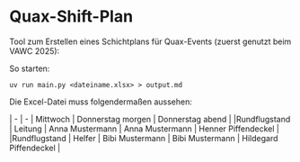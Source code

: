# Quax-Shift-Plan

Tool zum Erstellen eines Schichtplans für Quax-Events (zuerst genutzt beim VAWC 2025):

So starten:

```
uv run main.py <dateiname.xlsx> > output.md
```


Die Excel-Datei muss folgendermaßen aussehen:

| - | - | Mittwoch | Donnerstag morgen | Donnerstag abend |
|Rundflugstand | Leitung | Anna Mustermann | Anna Mustermann | Henner Piffendeckel |
|Rundflugstand | Helfer | Bibi Mustermann | Bibi Mustermann | Hildegard Piffendeckel |

